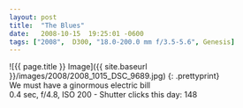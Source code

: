 ```yaml
---
layout: post
title:  "The Blues"
date:   2008-10-15  19:25:01 -0600
tags: ["2008",  D300, "18.0-200.0 mm f/3.5-5.6", Genesis]
---
```

![{{ page.title }} Image]({{ site.baseurl }}/images/2008/2008_1015_DSC_9689.jpg)
{: .prettyprint}  
We must have a ginormous electric bill  
0.4 sec, f/4.8,  ISO 200 - Shutter clicks this day: 148
